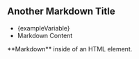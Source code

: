 <script lang="ts">
  const exampleVariable = 'Variable Content';
  const thisShouldBeIgnored = "Don't **mess** with code.";
</script>

## Another Markdown Title

- {exampleVariable}
- Markdown Content

<p>**Markdown** inside of an HTML element.</p>
